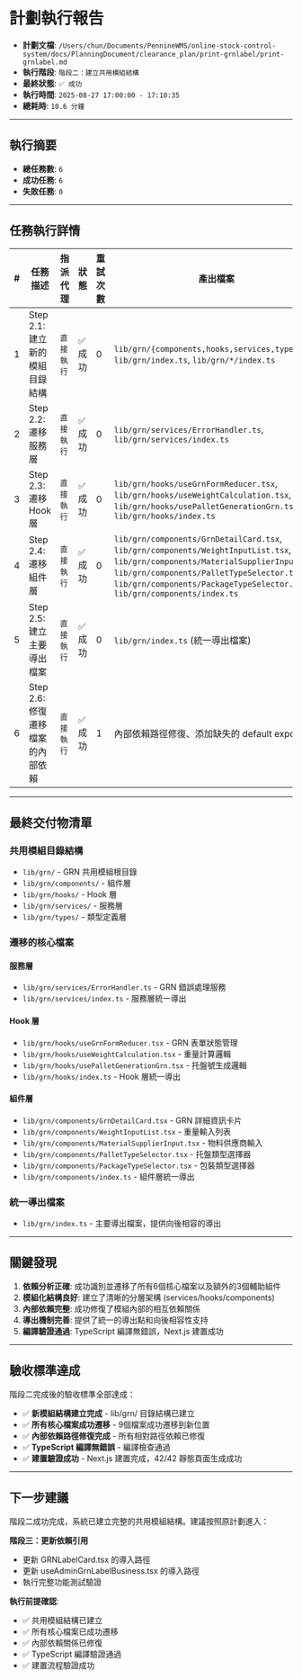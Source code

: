 # 計劃執行報告

- **計劃文檔**: `/Users/chun/Documents/PennineWMS/online-stock-control-system/docs/PlanningDocument/clearance_plan/print-grnlabel/print-grnlabel.md`
- **執行階段**: `階段二：建立共用模組結構`
- **最終狀態**: `✅ 成功`
- **執行時間**: `2025-08-27 17:00:00 - 17:10:35`
- **總耗時**: `10.6 分鐘`

---

## 執行摘要

- **總任務數**: `6`
- **成功任務**: `6`
- **失敗任務**: `0`

---

## 任務執行詳情

| #   | 任務描述                         | 指派代理   | 狀態    | 重試次數 | 產出檔案                                                                                                                                                                                                                                                   |
| --- | -------------------------------- | ---------- | ------- | -------- | ---------------------------------------------------------------------------------------------------------------------------------------------------------------------------------------------------------------------------------------------------------- |
| 1   | Step 2.1: 建立新的模組目錄結構   | `直接執行` | ✅ 成功 | 0        | `lib/grn/{components,hooks,services,types}/`, `lib/grn/index.ts`, `lib/grn/*/index.ts`                                                                                                                                                                     |
| 2   | Step 2.2: 遷移服務層             | `直接執行` | ✅ 成功 | 0        | `lib/grn/services/ErrorHandler.ts`, `lib/grn/services/index.ts`                                                                                                                                                                                            |
| 3   | Step 2.3: 遷移 Hook 層           | `直接執行` | ✅ 成功 | 0        | `lib/grn/hooks/useGrnFormReducer.tsx`, `lib/grn/hooks/useWeightCalculation.tsx`, `lib/grn/hooks/usePalletGenerationGrn.tsx`, `lib/grn/hooks/index.ts`                                                                                                      |
| 4   | Step 2.4: 遷移組件層             | `直接執行` | ✅ 成功 | 0        | `lib/grn/components/GrnDetailCard.tsx`, `lib/grn/components/WeightInputList.tsx`, `lib/grn/components/MaterialSupplierInput.tsx`, `lib/grn/components/PalletTypeSelector.tsx`, `lib/grn/components/PackageTypeSelector.tsx`, `lib/grn/components/index.ts` |
| 5   | Step 2.5: 建立主要導出檔案       | `直接執行` | ✅ 成功 | 0        | `lib/grn/index.ts` (統一導出檔案)                                                                                                                                                                                                                          |
| 6   | Step 2.6: 修復遷移檔案的內部依賴 | `直接執行` | ✅ 成功 | 1        | 內部依賴路徑修復、添加缺失的 default export                                                                                                                                                                                                                |

---

## 最終交付物清單

### 共用模組目錄結構

- `lib/grn/` - GRN 共用模組根目錄
- `lib/grn/components/` - 組件層
- `lib/grn/hooks/` - Hook 層
- `lib/grn/services/` - 服務層
- `lib/grn/types/` - 類型定義層

### 遷移的核心檔案

#### 服務層

- `lib/grn/services/ErrorHandler.ts` - GRN 錯誤處理服務
- `lib/grn/services/index.ts` - 服務層統一導出

#### Hook 層

- `lib/grn/hooks/useGrnFormReducer.tsx` - GRN 表單狀態管理
- `lib/grn/hooks/useWeightCalculation.tsx` - 重量計算邏輯
- `lib/grn/hooks/usePalletGenerationGrn.tsx` - 托盤號生成邏輯
- `lib/grn/hooks/index.ts` - Hook 層統一導出

#### 組件層

- `lib/grn/components/GrnDetailCard.tsx` - GRN 詳細資訊卡片
- `lib/grn/components/WeightInputList.tsx` - 重量輸入列表
- `lib/grn/components/MaterialSupplierInput.tsx` - 物料供應商輸入
- `lib/grn/components/PalletTypeSelector.tsx` - 托盤類型選擇器
- `lib/grn/components/PackageTypeSelector.tsx` - 包裝類型選擇器
- `lib/grn/components/index.ts` - 組件層統一導出

### 統一導出檔案

- `lib/grn/index.ts` - 主要導出檔案，提供向後相容的導出

---

## 關鍵發現

1. **依賴分析正確**: 成功識別並遷移了所有6個核心檔案以及額外的3個輔助組件
2. **模組化結構良好**: 建立了清晰的分層架構 (services/hooks/components)
3. **內部依賴完整**: 成功修復了模組內部的相互依賴關係
4. **導出機制完善**: 提供了統一的導出點和向後相容性支持
5. **編譯驗證通過**: TypeScript 編譯無錯誤，Next.js 建置成功

---

## 驗收標準達成

階段二完成後的驗收標準全部達成：

- ✅ **新模組結構建立完成** - lib/grn/ 目錄結構已建立
- ✅ **所有核心檔案成功遷移** - 9個檔案成功遷移到新位置
- ✅ **內部依賴路徑修復完成** - 所有相對路徑依賴已修復
- ✅ **TypeScript 編譯無錯誤** - 編譯檢查通過
- ✅ **建置驗證成功** - Next.js 建置完成，42/42 靜態頁面生成成功

---

## 下一步建議

階段二成功完成，系統已建立完整的共用模組結構。建議按照原計劃進入：

**階段三：更新依賴引用**

- 更新 GRNLabelCard.tsx 的導入路徑
- 更新 useAdminGrnLabelBusiness.tsx 的導入路徑
- 執行完整功能測試驗證

**執行前提確認**:

- ✅ 共用模組結構已建立
- ✅ 所有核心檔案已成功遷移
- ✅ 內部依賴關係已修復
- ✅ TypeScript 編譯驗證通過
- ✅ 建置流程驗證成功
